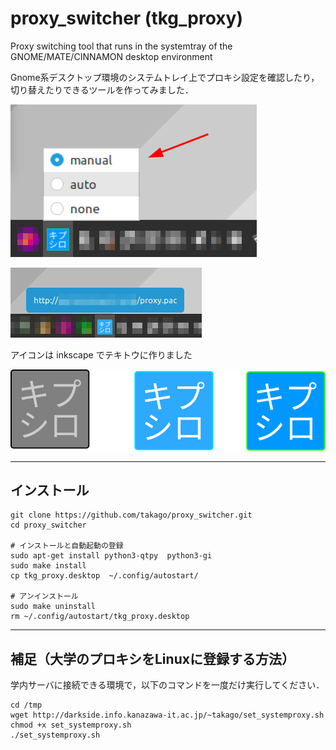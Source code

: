 # proxy_switcher (tkg_proxy)
Proxy switching tool that runs in the systemtray of the GNOME/MATE/CINNAMON desktop environment

Gnome系デスクトップ環境のシステムトレイ上でプロキシ設定を確認したり，切り替えたりできるツールを作ってみました．

![](https://github.com/takago/proxy_switcher/blob/main/screenshot01.png)

![](https://github.com/takago/proxy_switcher/blob/main/screenshot02.png)

アイコンは inkscape でテキトウに作りました

![](https://github.com/takago/proxy_switcher/blob/main/omake.svg)


----
## インストール
```
git clone https://github.com/takago/proxy_switcher.git
cd proxy_switcher

# インストールと自動起動の登録
sudo apt-get install python3-qtpy  python3-gi
sudo make install
cp tkg_proxy.desktop  ~/.config/autostart/

# アンインストール
sudo make uninstall
rm ~/.config/autostart/tkg_proxy.desktop

```
----
## 補足（大学のプロキシをLinuxに登録する方法）
学内サーバに接続できる環境で，以下のコマンドを一度だけ実行してください．
```
cd /tmp
wget http://darkside.info.kanazawa-it.ac.jp/~takago/set_systemproxy.sh
chmod +x set_systemproxy.sh
./set_systemproxy.sh
```
